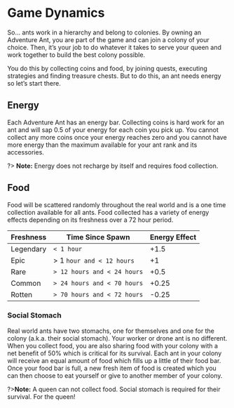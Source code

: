 # Game Dynamics

So… ants work in a hierarchy and belong to colonies. By owning an Adventure Ant, you are part of the game and can join a colony of your choice. Then, it’s your job to do whatever it takes to serve your queen and work together to build the best colony possible.

You do this by collecting coins and food, by joining quests, executing strategies and finding treasure chests. But to do this, an ant needs energy so let’s start there.

## Energy

Each Adventure Ant has an energy bar. Collecting coins is hard work for an ant and will sap 0.5 of your energy for each coin you pick up. You cannot collect any more coins once your energy reaches zero and you cannot have more energy than the maximum available for your ant rank and its accessories.

?> **Note:** Energy does not recharge by itself and requires food collection.

## Food

Food will be scattered randomly throughout the real world and is a one time collection available for all ants. Food collected has a variety of energy effects depending on its freshness over a 72 hour period.

| Freshness | Time Since Spawn             | Energy Effect |
| --------- | ---------------------------- | ------------- |
| Legendary | `< 1 hour`                   | +1.5          |
| Epic      | > 1 `hour and < 12 hours`    | +1            |
| Rare      | `> 12 hours and < 24 hours`  | +0.5          |
| Common    | `> 24 hours and < 70 hours`  | +0.25         |
| Rotten    | `> 70 hours and < 72 hours`  | -0.25         |

### Social Stomach

Real world ants have two stomachs, one for themselves and one for the colony (a.k.a. their social stomach). Your worker or drone ant is no different. When you collect food, you are also sharing food with your colony with a net benefit of 50% which is critical for its survival. Each ant in your colony will receive an equal amount of food which fills up a little of their food bar. Once your food bar is full, a new fresh item of food is created which you can then choose to eat yourself or give to another member of your colony.

?>**Note:** A queen can not collect food. Social stomach is required for their survival. For the queen!
